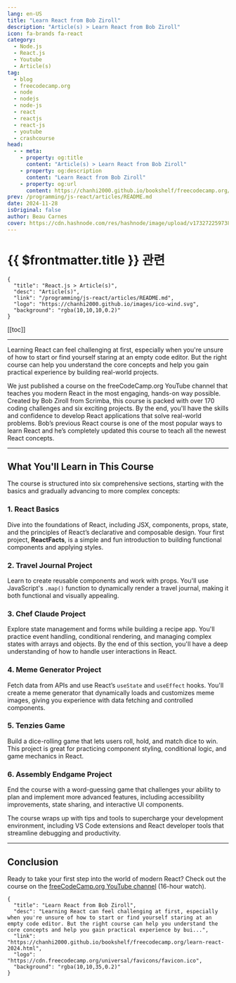 ```yaml
---
lang: en-US
title: "Learn React from Bob Ziroll"
description: "Article(s) > Learn React from Bob Ziroll"
icon: fa-brands fa-react
category:
  - Node.js
  - React.js
  - Youtube
  - Article(s)
tag:
  - blog
  - freecodecamp.org
  - node
  - nodejs
  - node-js
  - react
  - reactjs
  - react-js
  - youtube
  - crashcourse
head:
  - - meta:
    - property: og:title
      content: "Article(s) > Learn React from Bob Ziroll"
    - property: og:description
      content: "Learn React from Bob Ziroll"
    - property: og:url
      content: https://chanhi2000.github.io/bookshelf/freecodecamp.org/learn-react-2024.html
prev: /programming/js-react/articles/README.md
date: 2024-11-28
isOriginal: false
author: Beau Carnes
cover: https://cdn.hashnode.com/res/hashnode/image/upload/v1732722597387/3673fe55-8729-41b5-8517-f59d2e5d9fb8.jpeg
---
```


# {{ $frontmatter.title }} 관련

```component VPCard
{
  "title": "React.js > Article(s)",
  "desc": "Article(s)",
  "link": "/programming/js-react/articles/README.md",
  "logo": "https://chanhi2000.github.io/images/ico-wind.svg",
  "background": "rgba(10,10,10,0.2)"
}
```

[[toc]]

---

<SiteInfo
  name="Learn React from Bob Ziroll"
  desc="Learning React can feel challenging at first, especially when you're unsure of how to start or find yourself staring at an empty code editor. But the right course can help you understand the core concepts and help you gain practical experience by bui..."
  url="https://freecodecamp.org/news/learn-react-2024"
  logo="https://cdn.freecodecamp.org/universal/favicons/favicon.ico"
  preview="https://cdn.hashnode.com/res/hashnode/image/upload/v1732722597387/3673fe55-8729-41b5-8517-f59d2e5d9fb8.jpeg"/>

Learning React can feel challenging at first, especially when you're unsure of how to start or find yourself staring at an empty code editor. But the right course can help you understand the core concepts and help you gain practical experience by building real-world projects.

We just published a course on the freeCodeCamp.org YouTube channel that teaches you modern React in the most engaging, hands-on way possible. Created by Bob Ziroll from Scrimba, this course is packed with over 170 coding challenges and six exciting projects. By the end, you'll have the skills and confidence to develop React applications that solve real-world problems. Bob’s previous React course is one of the most popular ways to learn React and he’s completely updated this course to teach all the newest React concepts.

---

## What You'll Learn in This Course

The course is structured into six comprehensive sections, starting with the basics and gradually advancing to more complex concepts:

### 1. React Basics

Dive into the foundations of React, including JSX, components, props, state, and the principles of React’s declarative and composable design. Your first project, **ReactFacts**, is a simple and fun introduction to building functional components and applying styles.

### 2. Travel Journal Project

Learn to create reusable components and work with props. You'll use JavaScript's `.map()` function to dynamically render a travel journal, making it both functional and visually appealing.

### 3. Chef Claude Project

Explore state management and forms while building a recipe app. You'll practice event handling, conditional rendering, and managing complex states with arrays and objects. By the end of this section, you'll have a deep understanding of how to handle user interactions in React.

### 4. Meme Generator Project

Fetch data from APIs and use React’s `useState` and `useEffect` hooks. You'll create a meme generator that dynamically loads and customizes meme images, giving you experience with data fetching and controlled components.

### 5. Tenzies Game

Build a dice-rolling game that lets users roll, hold, and match dice to win. This project is great for practicing component styling, conditional logic, and game mechanics in React.

### 6. Assembly Endgame Project

End the course with a word-guessing game that challenges your ability to plan and implement more advanced features, including accessibility improvements, state sharing, and interactive UI components.

The course wraps up with tips and tools to supercharge your development environment, including VS Code extensions and React developer tools that streamline debugging and productivity.

---

## Conclusion

Ready to take your first step into the world of modern React? Check out the course on the [<VPIcon icon="fas fa-youtube"/>freeCodeCamp.org YouTube channel](https://youtu.be/x4rFhThSX04) (16-hour watch).

<VidStack src="youtube/x4rFhThSX04" />

<!-- TODO: add ARTICLE CARD -->
```component VPCard
{
  "title": "Learn React from Bob Ziroll",
  "desc": "Learning React can feel challenging at first, especially when you're unsure of how to start or find yourself staring at an empty code editor. But the right course can help you understand the core concepts and help you gain practical experience by bui...",
  "link": "https://chanhi2000.github.io/bookshelf/freecodecamp.org/learn-react-2024.html",
  "logo": "https://cdn.freecodecamp.org/universal/favicons/favicon.ico",
  "background": "rgba(10,10,35,0.2)"
}
```
